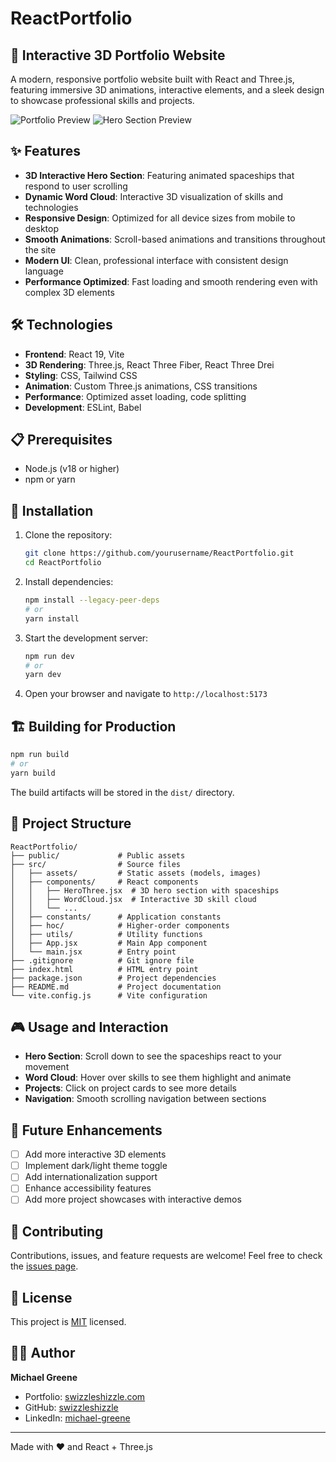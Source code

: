 # ReactPortfolio

## 🚀 Interactive 3D Portfolio Website

A modern, responsive portfolio website built with React and Three.js, featuring immersive 3D animations, interactive elements, and a sleek design to showcase professional skills and projects.

![Portfolio Preview](public/preview.png)
![Hero Section Preview](public/hero-preview.png)

## ✨ Features

- **3D Interactive Hero Section**: Featuring animated spaceships that respond to user scrolling
- **Dynamic Word Cloud**: Interactive 3D visualization of skills and technologies
- **Responsive Design**: Optimized for all device sizes from mobile to desktop
- **Smooth Animations**: Scroll-based animations and transitions throughout the site
- **Modern UI**: Clean, professional interface with consistent design language
- **Performance Optimized**: Fast loading and smooth rendering even with complex 3D elements

## 🛠️ Technologies

- **Frontend**: React 19, Vite
- **3D Rendering**: Three.js, React Three Fiber, React Three Drei
- **Styling**: CSS, Tailwind CSS
- **Animation**: Custom Three.js animations, CSS transitions
- **Performance**: Optimized asset loading, code splitting
- **Development**: ESLint, Babel

## 📋 Prerequisites

- Node.js (v18 or higher)
- npm or yarn

## 🔧 Installation

1. Clone the repository:
   ```bash
   git clone https://github.com/yourusername/ReactPortfolio.git
   cd ReactPortfolio
   ```

2. Install dependencies:
   ```bash
   npm install --legacy-peer-deps
   # or
   yarn install
   ```

3. Start the development server:
   ```bash
   npm run dev
   # or
   yarn dev
   ```

4. Open your browser and navigate to `http://localhost:5173`

## 🏗️ Building for Production

```bash
npm run build
# or
yarn build
```

The build artifacts will be stored in the `dist/` directory.

## 📁 Project Structure

```
ReactPortfolio/
├── public/             # Public assets
├── src/                # Source files
│   ├── assets/         # Static assets (models, images)
│   ├── components/     # React components
│   │   ├── HeroThree.jsx  # 3D hero section with spaceships
│   │   ├── WordCloud.jsx  # Interactive 3D skill cloud
│   │   └── ...
│   ├── constants/      # Application constants
│   ├── hoc/            # Higher-order components
│   ├── utils/          # Utility functions
│   ├── App.jsx         # Main App component
│   └── main.jsx        # Entry point
├── .gitignore          # Git ignore file
├── index.html          # HTML entry point
├── package.json        # Project dependencies
├── README.md           # Project documentation
└── vite.config.js      # Vite configuration
```

## 🎮 Usage and Interaction

- **Hero Section**: Scroll down to see the spaceships react to your movement
- **Word Cloud**: Hover over skills to see them highlight and animate
- **Projects**: Click on project cards to see more details
- **Navigation**: Smooth scrolling navigation between sections

## 🔮 Future Enhancements

- [ ] Add more interactive 3D elements
- [ ] Implement dark/light theme toggle
- [ ] Add internationalization support
- [ ] Enhance accessibility features
- [ ] Add more project showcases with interactive demos

## 🤝 Contributing

Contributions, issues, and feature requests are welcome! Feel free to check the [issues page](https://github.com/swizzleshizzle/React-Portfolio/issues).

## 📝 License

This project is [MIT](LICENSE) licensed.

## 👨‍💻 Author

**Michael Greene**

- Portfolio: [swizzleshizzle.com](https://swizzleshizzle.com)
- GitHub: [swizzleshizzle](https://github.com/swizzleshizzle)
- LinkedIn: [michael-greene](https://www.linkedin.com/in/michael-greene-ab59041b5/)

---

Made with ❤️ and React + Three.js
